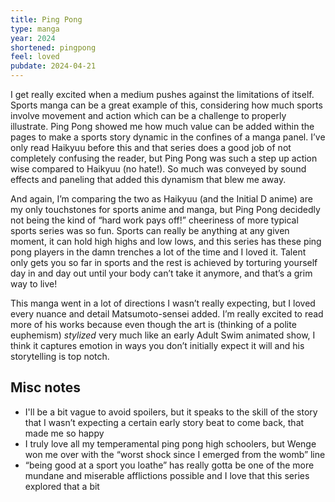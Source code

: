 ```yaml
---
title: Ping Pong
type: manga
year: 2024
shortened: pingpong
feel: loved
pubdate: 2024-04-21
---
```



I get really excited when a medium pushes against the limitations of itself. Sports manga can be a great example of this, considering how much sports involve movement and action which can be a challenge to properly illustrate. Ping Pong showed me how much value can be added within the pages to make a sports story dynamic in the confines of a manga panel. I’ve only read Haikyuu before this and that series does a good job of not completely confusing the reader, but Ping Pong was such a step up action wise compared to Haikyuu (no hate!). So much was conveyed by sound effects and paneling that added this dynamism that blew me away.

And again, I’m comparing the two as Haikyuu (and the Initial D anime) are my only touchstones for sports anime and manga, but Ping Pong decidedly not being the kind of “hard work pays off!” cheeriness of more typical sports series was so fun. Sports can really be anything at any given moment, it can hold high highs and low lows, and this series has these ping pong players in the damn trenches a lot of the time and I loved it. Talent only gets you so far in sports and the rest is achieved by torturing yourself day in and day out until your body can’t take it anymore, and that’s a grim way to live!

This manga went in a lot of directions I wasn’t really expecting, but I loved every nuance and detail Matsumoto-sensei added. I’m really excited to read more of his works because even though the art is (thinking of a polite euphemism) _stylized_ very much like an early Adult Swim animated show, I think it captures emotion in ways you don’t initially expect it will and his storytelling is top notch.

## Misc notes
- I'll be a bit vague to avoid spoilers, but it speaks to the skill of the story that I wasn’t expecting a certain early story beat to come back, that made me so happy
- I truly love all my temperamental ping pong high schoolers, but Wenge won me over with the “worst shock since I emerged from the womb” line
- “being good at a sport you loathe” has really gotta be one of the more mundane and miserable afflictions possible and I love that this series explored that a bit

